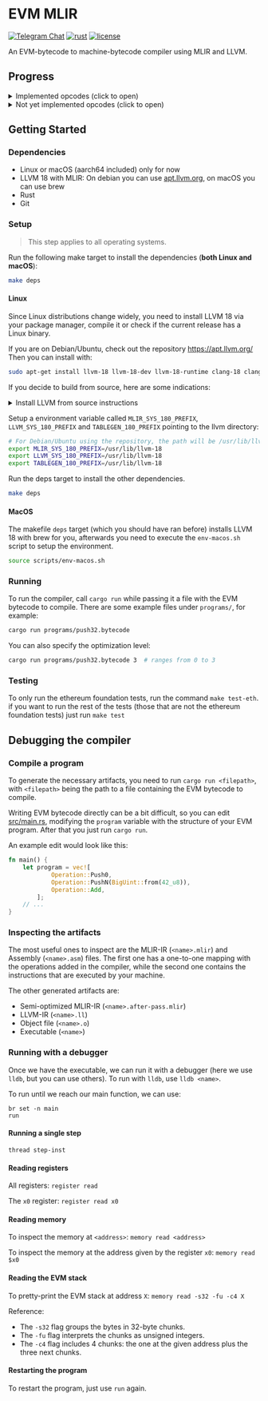 # EVM MLIR

[![Telegram Chat][tg-badge]][tg-url]
[![rust](https://github.com/lambdaclass/evm_mlir/actions/workflows/ci.yml/badge.svg)](https://github.com/lambdaclass/emv_mlir/actions/workflows/ci.yml)
[![license](https://img.shields.io/github/license/lambdaclass/evm_mlir)](/LICENSE)

[tg-badge]: https://img.shields.io/endpoint?url=https%3A%2F%2Ftg.sumanjay.workers.dev%2Fethereum_rust%2F&logo=telegram&label=chat&color=neon
[tg-url]: https://t.me/ethereum_rust

An EVM-bytecode to machine-bytecode compiler using MLIR and LLVM.

## Progress

<details>
<summary>Implemented opcodes (click to open)</summary>

1. (0x00) STOP
1. (0x01) ADD
1. (0x02) MUL
1. (0x03) SUB
1. (0x04) DIV
1. (0x05) SDIV
1. (0x06) MOD
1. (0x07) SMOD
1. (0x08) ADDMOD
1. (0x09) MULMOD
1. (0x0A) EXP
1. (0x0B) SIGNEXTEND
1. (0x10) LT
1. (0x11) GT
1. (0x12) SLT
1. (0x13) SGT
1. (0x14) EQ
1. (0x15) ISZERO
1. (0x16) AND
1. (0x17) OR
1. (0x18) XOR
1. (0x1A) BYTE
1. (0x1B) SHL
1. (0x1C) SHR
1. (0x1D) SAR
1. (0x34) CALLVALUE
1. (0x35) CALLDATALOAD
1. (0x36) CALLDATASIZE
1. (0x38) CODESIZE
1. (0x4A) BLOBBASEFEE
1. (0x50) POP
1. (0x51) MLOAD
1. (0x52) MSTORE
1. (0x53) MSTORE8
1. (0x56) JUMP
1. (0x57) JUMPI
1. (0x58) PC
1. (0x59) MSIZE
1. (0x5A) GAS
1. (0x5B) JUMPDEST
1. (0x5E) MCOPY
1. (0x5F) PUSH0
1. (0x60) PUSH1
1. (0x61) PUSH2
1. (0x62) PUSH3
1. (0x63) PUSH4
1. (0x64) PUSH5
1. (0x65) PUSH6
1. (0x66) PUSH7
1. (0x67) PUSH8
1. (0x68) PUSH9
1. (0x69) PUSH10
1. (0x6A) PUSH11
1. (0x6B) PUSH12
1. (0x6C) PUSH13
1. (0x6D) PUSH14
1. (0x6E) PUSH15
1. (0x6F) PUSH16
1. (0x70) PUSH17
1. (0x71) PUSH18
1. (0x72) PUSH19
1. (0x73) PUSH20
1. (0x74) PUSH21
1. (0x75) PUSH22
1. (0x76) PUSH23
1. (0x77) PUSH24
1. (0x78) PUSH25
1. (0x79) PUSH26
1. (0x7A) PUSH27
1. (0x7B) PUSH28
1. (0x7C) PUSH29
1. (0x7D) PUSH30
1. (0x7E) PUSH31
1. (0x7F) PUSH32
1. (0x80) DUP1
1. (0x81) DUP2
1. (0x82) DUP3
1. (0x83) DUP4
1. (0x84) DUP5
1. (0x85) DUP6
1. (0x86) DUP7
1. (0x87) DUP8
1. (0x88) DUP9
1. (0x89) DUP10
1. (0x8A) DUP11
1. (0x8B) DUP12
1. (0x8C) DUP13
1. (0x8D) DUP14
1. (0x8E) DUP15
1. (0x8F) DUP16
1. (0x90) SWAP1
1. (0x91) SWAP2
1. (0x92) SWAP3
1. (0x93) SWAP4
1. (0x94) SWAP5
1. (0x95) SWAP6
1. (0x96) SWAP7
1. (0x97) SWAP8
1. (0x98) SWAP9
1. (0x99) SWAP10
1. (0x9A) SWAP11
1. (0x9B) SWAP12
1. (0x9C) SWAP13
1. (0x9D) SWAP14
1. (0x9E) SWAP15
1. (0x9F) SWAP16
1. (0xA0) LOG0
1. (0xA1) LOG1
1. (0xA2) LOG2
1. (0xA3) LOG3
1. (0xA4) LOG4
1. (0xF3) RETURN
1. (0xFD) REVERT

</details>

<details>
<summary>Not yet implemented opcodes (click to open)</summary>

1. (0x19) NOT
1. (0x20) KECCAK256
1. (0x30) ADDRESS
1. (0x31) BALANCE
1. (0x32) ORIGIN
1. (0x33) CALLER
1. (0x37) CALLDATACOPY
1. (0x39) CODECOPY
1. (0x3A) GASPRICE
1. (0x3B) EXTCODESIZE
1. (0x3C) EXTCODECOPY
1. (0x3D) RETURNDATASIZE
1. (0x3E) RETURNDATACOPY
1. (0x3F) EXTCODEHASH
1. (0x40) BLOCKHASH
1. (0x41) COINBASE
1. (0x42) TIMESTAMP
1. (0x43) NUMBER
1. (0x44) DIFFICULTY
1. (0x45) GASLIMIT
1. (0x46) CHAINID
1. (0x47) SELFBALANCE
1. (0x48) BASEFEE
1. (0x49) BLOBHASH
1. (0x54) SLOAD
1. (0x55) SSTORE
1. (0x5C) TLOAD
1. (0x5D) TSTORE
1. (0xF0) CREATE
1. (0xF1) CALL
1. (0xF2) CALLCODE
1. (0xF4) DELEGATECALL
1. (0xF5) CREATE2
1. (0xFA) STATICCALL
1. (0xFE) INVALID
1. (0xFF) SELFDESTRUCT

</details>

## Getting Started

### Dependencies

- Linux or macOS (aarch64 included) only for now
- LLVM 18 with MLIR: On debian you can use [apt.llvm.org](https://apt.llvm.org/), on macOS you can use brew
- Rust
- Git

### Setup

> This step applies to all operating systems.

Run the following make target to install the dependencies (**both Linux and macOS**):

```bash
make deps
```

#### Linux

Since Linux distributions change widely, you need to install LLVM 18 via your package manager, compile it or check if the current release has a Linux binary.

If you are on Debian/Ubuntu, check out the repository https://apt.llvm.org/
Then you can install with:

```bash
sudo apt-get install llvm-18 llvm-18-dev llvm-18-runtime clang-18 clang-tools-18 lld-18 libpolly-18-dev libmlir-18-dev mlir-18-tools
```

If you decide to build from source, here are some indications:

<details><summary>Install LLVM from source instructions</summary>

```bash
# Go to https://github.com/llvm/llvm-project/releases
# Download the latest LLVM 18 release:
# The blob to download is called llvm-project-18.x.x.src.tar.xz

# For example
wget https://github.com/llvm/llvm-project/releases/download/llvmorg-18.1.4/llvm-project-18.1.4.src.tar.xz
tar xf llvm-project-18.1.4.src.tar.xz

cd llvm-project-18.1.4.src.tar
mkdir build
cd build

# The following cmake command configures the build to be installed to /opt/llvm-18
cmake -G Ninja ../llvm \
   -DLLVM_ENABLE_PROJECTS="mlir;clang;clang-tools-extra;lld;polly" \
   -DLLVM_BUILD_EXAMPLES=OFF \
   -DLLVM_TARGETS_TO_BUILD="Native" \
   -DCMAKE_INSTALL_PREFIX=/opt/llvm-18 \
   -DCMAKE_BUILD_TYPE=RelWithDebInfo \
   -DLLVM_PARALLEL_LINK_JOBS=4 \
   -DLLVM_ENABLE_BINDINGS=OFF \
   -DCMAKE_C_COMPILER=clang -DCMAKE_CXX_COMPILER=clang++ -DLLVM_ENABLE_LLD=ON \
   -DLLVM_ENABLE_ASSERTIONS=OFF

ninja install
```

</details>

Setup a environment variable called `MLIR_SYS_180_PREFIX`, `LLVM_SYS_180_PREFIX` and `TABLEGEN_180_PREFIX` pointing to the llvm directory:

```bash
# For Debian/Ubuntu using the repository, the path will be /usr/lib/llvm-18
export MLIR_SYS_180_PREFIX=/usr/lib/llvm-18
export LLVM_SYS_180_PREFIX=/usr/lib/llvm-18
export TABLEGEN_180_PREFIX=/usr/lib/llvm-18
```

Run the deps target to install the other dependencies.

```bash
make deps
```

#### MacOS

The makefile `deps` target (which you should have ran before) installs LLVM 18 with brew for you, afterwards you need to execute the `env-macos.sh` script to setup the environment.

```bash
source scripts/env-macos.sh
```

### Running

To run the compiler, call `cargo run` while passing it a file with the EVM bytecode to compile.
There are some example files under `programs/`, for example:

```bash
cargo run programs/push32.bytecode
```

You can also specify the optimization level:

```bash
cargo run programs/push32.bytecode 3  # ranges from 0 to 3
```

### Testing

To only run the ethereum foundation tests, run the command `make test-eth`. if you want to run the rest of the tests (those that are not the ethereum foundation tests) just run 
`make test`

## Debugging the compiler

### Compile a program

To generate the necessary artifacts, you need to run `cargo run <filepath>`, with `<filepath>` being the path to a file containing the EVM bytecode to compile.

Writing EVM bytecode directly can be a bit difficult, so you can edit [src/main.rs](../src/main.rs), modifying the `program` variable with the structure of your EVM program. After that you just run `cargo run`.

An example edit would look like this:

```rust
fn main() {
    let program = vec![
            Operation::Push0,
            Operation::PushN(BigUint::from(42_u8)),
            Operation::Add,
        ];
    // ...
}
```

### Inspecting the artifacts

The most useful ones to inspect are the MLIR-IR (`<name>.mlir`) and Assembly (`<name>.asm`) files. The first one has a one-to-one mapping with the operations added in the compiler, while the second one contains the instructions that are executed by your machine.

The other generated artifacts are:

- Semi-optimized MLIR-IR (`<name>.after-pass.mlir`)
- LLVM-IR (`<name>.ll`)
- Object file (`<name>.o`)
- Executable (`<name>`)

### Running with a debugger

Once we have the executable, we can run it with a debugger (here we use `lldb`, but you can use others). To run with `lldb`, use `lldb <name>`.

To run until we reach our main function, we can use:

```lldb
br set -n main
run
```

#### Running a single step

`thread step-inst`

#### Reading registers

All registers: `register read`

The `x0` register: `register read x0`

#### Reading memory

To inspect the memory at `<address>`: `memory read <address>`

To inspect the memory at the address given by the register `x0`: `memory read $x0`

#### Reading the EVM stack

To pretty-print the EVM stack at address `X`: `memory read -s32 -fu -c4 X`

Reference:

- The `-s32` flag groups the bytes in 32-byte chunks.
- The `-fu` flag interprets the chunks as unsigned integers.
- The `-c4` flag includes 4 chunks: the one at the given address plus the three next chunks.

#### Restarting the program

To restart the program, just use `run` again.
